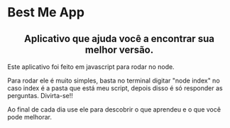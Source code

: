 # Best Me App

<h2 align="center"> Aplicativo que ajuda você a encontrar sua melhor versão. </h2>

<p> Este aplicativo foi feito em javascript para rodar no node. </p>
<p> Para rodar ele é muito simples, basta no terminal digitar "node index" no caso index é a pasta que está meu script, depois disso é só responder as perguntas. Divirta-se!! </p>
<p> Ao final de cada dia use ele para descobrir o que aprendeu e o que você pode melhorar.</p>